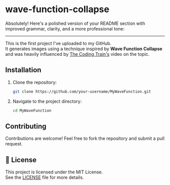 # wave-function-collapse
Absolutely! Here's a polished version of your README section with improved grammar, clarity, and a more professional tone:

---

This is the first project I've uploaded to my GitHub.  
It generates images using a technique inspired by **Wave Function Collapse** and was heavily influenced by [The Coding Train's](https://www.youtube.com/c/TheCodingTrain) video on the topic.

##  Installation

1. Clone the repository:
    ```bash
    git clone https://github.com/your-username/MyWaveFunction.git
    ```

2. Navigate to the project directory:
    ```bash
    cd MyWaveFunction
    ```

## Contributing

Contributions are welcome! Feel free to fork the repository and submit a pull request.

## 📄 License

This project is licensed under the MIT License.  
See the [LICENSE](LICENSE) file for more details.

 
